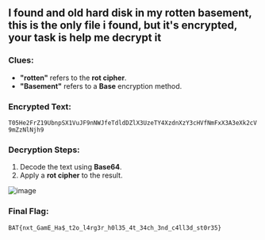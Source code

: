 ## I found and old hard disk in my rotten basement, this is the only file i found, but it's encrypted, your task is help me decrypt it 

### Clues:
- **"rotten"** refers to the **rot cipher**.
- **"Basement"** refers to a **Base** encryption method.

### Encrypted Text:
`T05He2FrZ19UbnpSX1VuJF9nNWJfeTdldDZlX3UzeTY4XzdnXzY3cHVfNmFxX3A3eXk2cV9mZzNlNjh9`

### Decryption Steps:
1. Decode the text using **Base64**.
2. Apply a **rot cipher** to the result.

 ![image](https://github.com/user-attachments/assets/30d7d7ba-c019-4bf3-9ed2-36eb6ad67fa1)

### Final Flag:
`BAT{nxt_GamE_Ha$_t2o_l4rg3r_h0l35_4t_34ch_3nd_c4ll3d_st0r35}`

